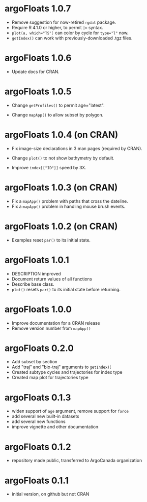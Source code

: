 # argoFloats 1.0.7

* Remove suggestion for now-retired `rgdal` package.
* Require R 4.1.0 or higher, to permit `|>` syntax.
* `plot(a, which="TS")` can color by cycle for `type="l"` now.
* `getIndex()` can work with previously-downloaded .tgz files.

# argoFloats 1.0.6

* Update docs for CRAN.

# argoFloats 1.0.5

* Change `getProfiles()` to permit age="latest".

* Change `mapApp()` to allow subset by polygon. 

# argoFloats 1.0.4 (on CRAN)

* Fix image-size declarations in 3 man pages (required by CRAN).

* Change `plot()` to not show bathymetry by default.

* Improve `index[["ID"]]` speed by 3X.

# argoFloats 1.0.3 (on CRAN)

* Fix a `mapApp()` problem with paths that cross the dateline.
* Fix a `mapApp()` problem in handling mouse brush events.

# argoFloats 1.0.2 (on CRAN)

* Examples reset `par()` to its initial state.

# argoFloats 1.0.1

* DESCRIPTION improved
* Document return values of all functions
* Describe base class.
* `plot()` resets `par()` to its initial state before returning.

# argoFloats 1.0.0

* Improve documentation for a CRAN release
* Remove version number from `mapApp()`

# argoFloats 0.2.0

* Add subset by section
* Add "traj" and "bio-traj" arguments to `getIndex()`
* Created subtype cycles and trajectories for index type
* Created map plot for trajectories type

# argoFloats 0.1.3

* widen support of `age` argument, remove support for `force`
* add several new built-in datasets
* add several new functions
* improve vignette and other documentation

# argoFloats 0.1.2

* repository made public, transferred to ArgoCanada organization

# argoFloats 0.1.1

* initial version, on github but not CRAN

